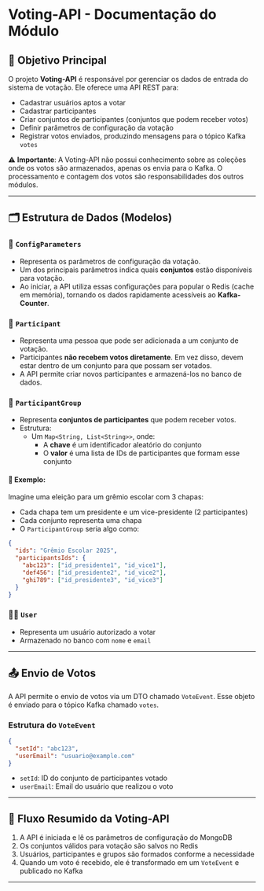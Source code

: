 # Voting-API - Documentação do Módulo

## 🧩 Objetivo Principal

O projeto **Voting-API** é responsável por gerenciar os dados de entrada do sistema de votação. Ele oferece uma API REST para:

- Cadastrar usuários aptos a votar
- Cadastrar participantes
- Criar conjuntos de participantes (conjuntos que podem receber votos)
- Definir parâmetros de configuração da votação
- Registrar votos enviados, produzindo mensagens para o tópico Kafka `votes`

⚠️ **Importante**: A Voting-API não possui conhecimento sobre as coleções onde os votos são armazenados, apenas os envia para o Kafka. O processamento e contagem dos votos são responsabilidades dos outros módulos.

---

## 🗂️ Estrutura de Dados (Modelos)

### 📄 `ConfigParameters`

- Representa os parâmetros de configuração da votação.
- Um dos principais parâmetros indica quais **conjuntos** estão disponíveis para votação.
- Ao iniciar, a API utiliza essas configurações para popular o Redis (cache em memória), tornando os dados rapidamente acessíveis ao **Kafka-Counter**.

### 🧑 `Participant`

- Representa uma pessoa que pode ser adicionada a um conjunto de votação.
- Participantes **não recebem votos diretamente**. Em vez disso, devem estar dentro de um conjunto para que possam ser votados.
- A API permite criar novos participantes e armazená-los no banco de dados.

### 👥 `ParticipantGroup`

- Representa **conjuntos de participantes** que podem receber votos.
- Estrutura:
  - Um `Map<String, List<String>>`, onde:
    - A **chave** é um identificador aleatório do conjunto
    - O **valor** é uma lista de IDs de participantes que formam esse conjunto

#### 📝 Exemplo:
Imagine uma eleição para um grêmio escolar com 3 chapas:
- Cada chapa tem um presidente e um vice-presidente (2 participantes)
- Cada conjunto representa uma chapa
- O `ParticipantGroup` seria algo como:

```json
{
  "ids": "Grêmio Escolar 2025",
  "participantsIds": {
    "abc123": ["id_presidente1", "id_vice1"],
    "def456": ["id_presidente2", "id_vice2"],
    "ghi789": ["id_presidente3", "id_vice3"]
  }
}
```

### 🙋‍♂️ `User`

- Representa um usuário autorizado a votar
- Armazenado no banco com `nome` e `email`

---

## 📤 Envio de Votos

A API permite o envio de votos via um DTO chamado `VoteEvent`. Esse objeto é enviado para o tópico Kafka chamado `votes`.

### Estrutura do `VoteEvent`
```json
{
  "setId": "abc123",
  "userEmail": "usuario@example.com"
}
```

- `setId`: ID do conjunto de participantes votado
- `userEmail`: Email do usuário que realizou o voto

---

## 🔁 Fluxo Resumido da Voting-API

1. A API é iniciada e lê os parâmetros de configuração do MongoDB
2. Os conjuntos válidos para votação são salvos no Redis
3. Usuários, participantes e grupos são formados conforme a necessidade
4. Quando um voto é recebido, ele é transformado em um `VoteEvent` e publicado no Kafka

---

